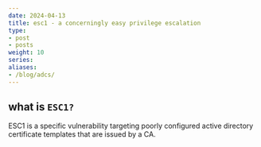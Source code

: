 ```yaml
---
date: 2024-04-13
title: esc1 - a concerningly easy privilege escalation
type:
- post
- posts
weight: 10
series:
aliases:
- /blog/adcs/
---
```


## what is `ESC1?`

ESC1 is a specific vulnerability targeting poorly configured active directory certificate templates that are issued by a CA.
